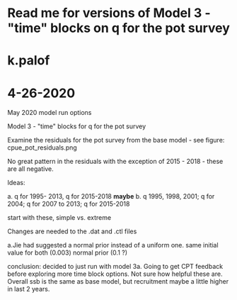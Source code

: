# Read me for versions of Model 3 - "time" blocks on q for the pot survey
# k.palof 
# 4-26-2020
May 2020 model run options

Model 3  - "time" blocks for q for the pot survey

Examine the residuals for the pot survey from the base model - see figure: cpue_pot_residuals.png

No great pattern in the residuals with the exception of 2015 - 2018 - these are all negative.

Ideas:

a. q for 1995- 2013, q for 2015-2018
**maybe** b. q 1995, 1998, 2001; q for 2004; q for 2007 to 2013; q for 2015-2018

start with these, simple vs. extreme

Changes are needed to the .dat and .ctl files

a.Jie had suggested a normal prior instead of a uniform one. same initial value for both (0.003) normal prior (0.1 ?)

conclusion: decided to just run with model 3a. Going to get CPT feedback before exploring more time block options. Not sure how helpful these are.  Overall ssb is the same as base model, but recruitment maybe a little higher in last 2 years.
